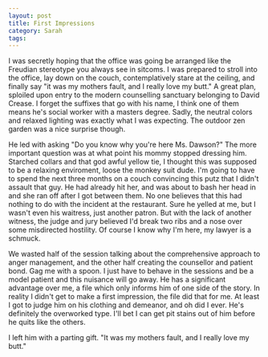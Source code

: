 ```yaml
---
layout: post
title: First Impressions
category: Sarah
tags: 
---
```

I was secretly hoping that the office was going be arranged like the Freudian stereotype you always see in sitcoms. I was prepared to stroll into the office, lay down on the couch, contemplatively stare at the ceiling, and finally say "it was my mothers fault, and I really love my butt." A great plan, sploiled upon entry to the modern counselling sanctuary belonging to David Crease. I forget the suffixes that go with his name, I think one of them means he's social worker with a masters degree. Sadly, the neutral colors and relaxed lighting was exactly what I was expecting. The outdoor zen garden was a nice surprise though.

He led with asking "Do you know why you're here Ms. Dawson?" The more important question was at what point his mommy stopped dressing him. Starched collars and that god awful yellow tie, I thought this was supposed to be a relaxing enviroment, loose the monkey suit dude. I'm going to have to spend the next three months on a couch convincing this putz that I didn't assault that guy. He had already hit her, and was about to bash her head in and she ran off after I got between them. No one believes that this had nothing to do with the incident at the restaurant. Sure he yelled at me, but I wasn't even his waitress, just another patron. But with the lack of another witness, the judge and jury believed I'd break two ribs and a nose over some misdirected hostility. Of course I know why I'm here, my lawyer is a schmuck.

We wasted half of the session talking about the comprehensive approach to anger management, and the other half creating the counsellor and patient bond. Gag me with a spoon. I just have to behave in the sessions and be a model patient and this nuisance will go away. He has a significant advantage over me, a file which only informs him of one side of the story. In reality I didn't get to make a first impression, the file did that for me. At least I got to judge him on his clothing and demeanor, and oh did I ever. He's definitely the overworked type. I'll bet I can get pit stains out of him before he quits like the others.

I left him with a parting gift. "It was my mothers fault, and I really love my butt."
